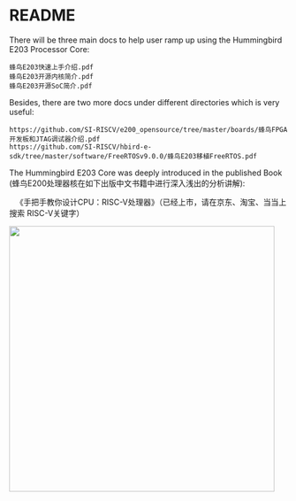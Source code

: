 # README #

There will be three main docs to help user ramp up using the Hummingbird E203 Processor Core:

    蜂鸟E203快速上手介绍.pdf
    蜂鸟E203开源内核简介.pdf 
    蜂鸟E203开源SoC简介.pdf

Besides, there are two more docs under different directories which is very useful:

    https://github.com/SI-RISCV/e200_opensource/tree/master/boards/蜂鸟FPGA开发板和JTAG调试器介绍.pdf
    https://github.com/SI-RISCV/hbird-e-sdk/tree/master/software/FreeRTOSv9.0.0/蜂鸟E203移植FreeRTOS.pdf

The Hummingbird E203 Core was deeply introduced in the published Book (蜂鸟E200处理器核在如下出版中文书籍中进行深入浅出的分析讲解):

    《手把手教你设计CPU：RISC-V处理器》（已经上市，请在京东、淘宝、当当上搜索 RISC-V关键字）
  
 <img src="https://github.com/SI-RISCV/e200_opensource/blob/master/bookpic.jpg" width="480">
    



